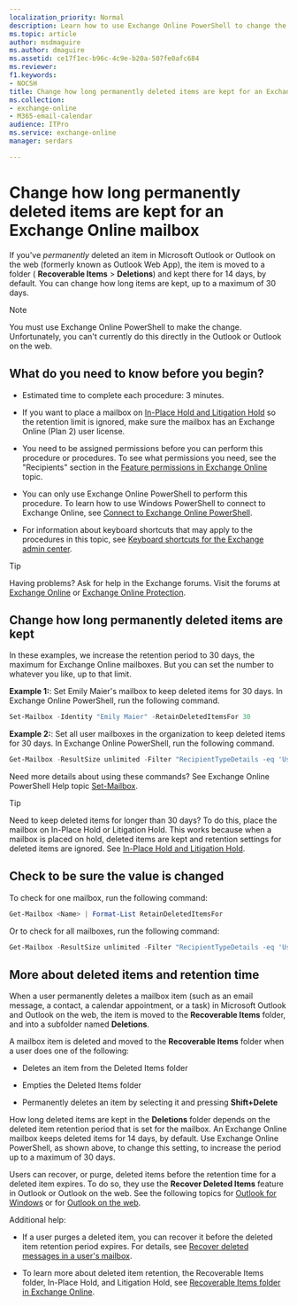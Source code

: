 ```yaml
---
localization_priority: Normal
description: Learn how to use Exchange Online PowerShell to change the deleted item retention period for Exchange Online mailboxes.
ms.topic: article
author: msdmaguire
ms.author: dmaguire
ms.assetid: ce17f1ec-b96c-4c9e-b20a-507fe0afc684
ms.reviewer: 
f1.keywords:
- NOCSH
title: Change how long permanently deleted items are kept for an Exchange Online mailbox
ms.collection: 
- exchange-online
- M365-email-calendar
audience: ITPro
ms.service: exchange-online
manager: serdars

---
```


# Change how long permanently deleted items are kept for an Exchange Online mailbox

If you've *permanently* deleted an item in Microsoft Outlook or Outlook on the web (formerly known as Outlook Web App), the item is moved to a folder ( **Recoverable Items** \> **Deletions**) and kept there for 14 days, by default. You can change how long items are kept, up to a maximum of 30 days.

> [!NOTE]
> You must use Exchange Online PowerShell to make the change. Unfortunately, you can't currently do this directly in the Outlook or Outlook on the web.

## What do you need to know before you begin?

- Estimated time to complete each procedure: 3 minutes.

- If you want to place a mailbox on [In-Place Hold and Litigation Hold](../../security-and-compliance/in-place-and-litigation-holds.md) so the retention limit is ignored, make sure the mailbox has an Exchange Online (Plan 2) user license.

- You need to be assigned permissions before you can perform this procedure or procedures. To see what permissions you need, see the "Recipients" section in the [Feature permissions in Exchange Online](../../permissions-exo/feature-permissions.md) topic.

- You can only use Exchange Online PowerShell to perform this procedure. To learn how to use Windows PowerShell to connect to Exchange Online, see [Connect to Exchange Online PowerShell](https://go.microsoft.com/fwlink/p/?linkid=396554).

- For information about keyboard shortcuts that may apply to the procedures in this topic, see [Keyboard shortcuts for the Exchange admin center](../../accessibility/keyboard-shortcuts-in-admin-center.md).

> [!TIP]
> Having problems? Ask for help in the Exchange forums. Visit the forums at [Exchange Online](https://go.microsoft.com/fwlink/p/?linkId=267542) or [Exchange Online Protection](https://go.microsoft.com/fwlink/p/?linkId=285351).

## Change how long permanently deleted items are kept

In these examples, we increase the retention period to 30 days, the maximum for Exchange Online mailboxes. But you can set the number to whatever you like, up to that limit.

**Example 1:**: Set Emily Maier's mailbox to keep deleted items for 30 days. In Exchange Online PowerShell, run the following command.

```PowerShell
Set-Mailbox -Identity "Emily Maier" -RetainDeletedItemsFor 30
```

**Example 2:**: Set all user mailboxes in the organization to keep deleted items for 30 days. In Exchange Online PowerShell, run the following command.

```PowerShell
Get-Mailbox -ResultSize unlimited -Filter "RecipientTypeDetails -eq 'UserMailbox'" | Set-Mailbox -RetainDeletedItemsFor 30
```

Need more details about using these commands? See Exchange Online PowerShell Help topic [Set-Mailbox](https://docs.microsoft.com/powershell/module/exchange/set-mailbox).

> [!TIP]
> Need to keep deleted items for longer than 30 days? To do this, place the mailbox on In-Place Hold or Litigation Hold. This works because when a mailbox is placed on hold, deleted items are kept and retention settings for deleted items are ignored. See [In-Place Hold and Litigation Hold](../../security-and-compliance/in-place-and-litigation-holds.md).

## Check to be sure the value is changed

To check for one mailbox, run the following command:

```PowerShell
Get-Mailbox <Name> | Format-List RetainDeletedItemsFor
```

Or to check for all mailboxes, run the following command:

```PowerShell
Get-Mailbox -ResultSize unlimited -Filter "RecipientTypeDetails -eq 'UserMailbox'" | Format-List Name,RetainDeletedItemsFor
```

## More about deleted items and retention time

When a user permanently deletes a mailbox item (such as an email message, a contact, a calendar appointment, or a task) in Microsoft Outlook and Outlook on the web, the item is moved to the **Recoverable Items** folder, and into a subfolder named **Deletions**.

A mailbox item is deleted and moved to the **Recoverable Items** folder when a user does one of the following:

- Deletes an item from the Deleted Items folder

- Empties the Deleted Items folder

- Permanently deletes an item by selecting it and pressing **Shift+Delete**

 How long deleted items are kept in the **Deletions** folder depends on the deleted item retention period that is set for the mailbox. An Exchange Online mailbox keeps deleted items for 14 days, by default. Use Exchange Online PowerShell, as shown above, to change this setting, to increase the period up to a maximum of 30 days.

Users can recover, or purge, deleted items before the retention time for a deleted item expires. To do so, they use the **Recover Deleted Items** feature in Outlook or Outlook on the web. See the following topics for [Outlook for Windows](https://support.microsoft.com/office/49e81f3c-c8f4-4426-a0b9-c0fd751d48ce) or for [Outlook on the web](https://support.microsoft.com/office/98b5a90d-4e38-415d-a030-f09a4cd28207).

Additional help:

- If a user purges a deleted item, you can recover it before the deleted item retention period expires. For details, see [Recover deleted messages in a user's mailbox](recover-deleted-messages.md).

- To learn more about deleted item retention, the Recoverable Items folder, In-Place Hold, and Litigation Hold, see [Recoverable Items folder in Exchange Online](../../security-and-compliance/recoverable-items-folder/recoverable-items-folder.md).
